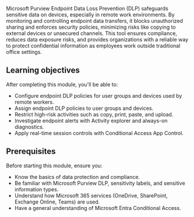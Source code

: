 Microsoft Purview Endpoint Data Loss Prevention (DLP) safeguards sensitive data on devices, especially in remote work environments. By monitoring and controlling endpoint data transfers, it blocks unauthorized sharing and enforces security policies, minimizing risks like copying to external devices or unsecured channels. This tool ensures compliance, reduces data exposure risks, and provides organizations with a reliable way to protect confidential information as employees work outside traditional office settings.

## Learning objectives

After completing this module, you'll be able to:

- Configure endpoint DLP policies for user groups and devices used by remote workers.
- Assign endpoint DLP policies to user groups and devices.
- Restrict high-risk activities such as copy, print, paste, and upload.
- Investigate endpoint alerts with Activity explorer and always-on diagnostics.
- Apply real-time session controls with Conditional Access App Control.

## Prerequisites

Before starting this module, ensure you:

- Know the basics of data protection and compliance.
- Be familiar with Microsoft Purview DLP, sensitivity labels, and sensitive information types.
- Understand how Microsoft 365 services (OneDrive, SharePoint, Exchange Online, Teams) are used.
- Have a general understanding of Microsoft Entra Conditional Access.
